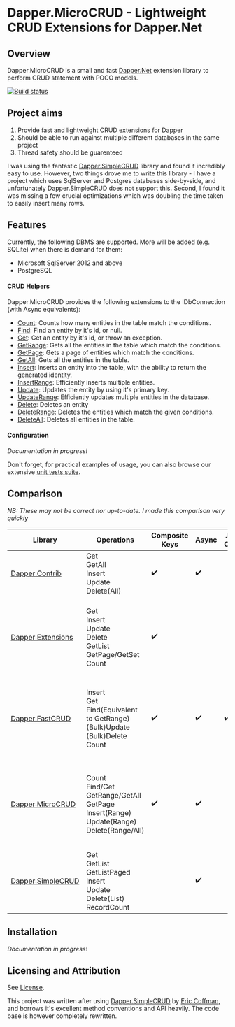 # Dapper.MicroCRUD - Lightweight CRUD Extensions for Dapper.Net
## Overview

Dapper.MicroCRUD is a small and fast [Dapper.Net](https://github.com/StackExchange/dapper-dot-net) extension library to perform CRUD statement with POCO models.

[![Build status](https://ci.appveyor.com/api/projects/status/1jwpeo49kmmlv9jr/branch/master?svg=true)](https://ci.appveyor.com/project/berkeleybross/dapper-microcrud/branch/master)

## Project aims

1. Provide fast and lightweight CRUD extensions for Dapper
2. Should be able to run against multiple different databases in the same project
3. Thread safety should be guarenteed

I was using the fantastic [Dapper.SimpleCRUD](https://github.com/ericdc1/Dapper.SimpleCRUD) library and found it incredibly easy to use. However, two things drove me to write this library - I have a project which uses SqlServer and Postgres databases side-by-side, and unfortunately Dapper.SimpleCRUD does not support this. Second, I found it was missing a few crucial optimizations which was doubling the time taken to easily insert many rows.

## Features
Currently, the following DBMS are supported. More will be added (e.g. SQLite) when there is demand for them:

- Microsoft SqlServer 2012 and above
- PostgreSQL

#### CRUD Helpers
Dapper.MicroCRUD provides the following extensions to the IDbConnection (with Async equivalents):

- [Count](documentation/Count.md): Counts how many entities in the table match the conditions.
- [Find](documentation/Get.md): Find an entity by it's id, or null.
- [Get](documentation/Get.md): Get an entity by it's id, or throw an exception.
- [GetRange](documentation/Get.md#GetRange): Gets all the entities in the table which match the conditions.
- [GetPage](documentation/Get.md#GetPage): Gets a page of entities which match the conditions.
- [GetAll](documentation/Get.md#GetAll): Gets all the entities in the table.
- [Insert](documentation/Insert.md): Inserts an entity into the table, with the ability to return the generated identity.
- [InsertRange](documentation/Insert.md#InsertRange): Efficiently inserts multiple entities.
- [Update](documentation/Update.md): Updates the entity by using it's primary key.
- [UpdateRange](documentation/Update.md): Efficiently updates multiple entities in the database.
- [Delete](documentation/Delete.md): Deletes an entity
- [DeleteRange](documentation/Delete.md#DeleteRange): Deletes the entities which match the given conditions.
- [DeleteAll](documentation/Delete.md#DeleteRange): Deletes all entities in the table.

#### Configuration
*Documentation in progress!*

Don't forget, for practical examples of usage, you can also browse our extensive [unit tests suite](Dapper.MicroCRUD.Tests).

## Comparison
*NB: These may not be correct nor up-to-date. I made this comparison very quickly*

| Library | Operations | Composite Keys | Async | .Net Core | Notes |
|---|---|---|---|---|---|
| [Dapper.Contrib](https://github.com/StackExchange/dapper-dot-net/tree/master/Dapper.Contrib) | Get<br>GetAll<br>Insert<br>Update<br>Delete(All)<br>| :heavy_check_mark: | :heavy_check_mark: | | Can use interfaces to track changes |
| [Dapper.Extensions](https://github.com/tmsmith/Dapper-Extensions) | Get<br>Insert<br>Update<br>Delete<br>GetList<br>GetPage/GetSet<br>Count | :heavy_check_mark: | | | Can use simple lambdas and predicates<br>Generates GUID keys<br>Can be configured without attributes |
| [Dapper.FastCRUD](https://github.com/MoonStorm/Dapper.FastCRUD/tree/master/Dapper.FastCrud.Tests) | Insert<br>Get<br>Find(Equivalent to GetRange)<br>(Bulk)Update<br>(Bulk)Delete<br>Count | :heavy_check_mark: | :heavy_check_mark: | :heavy_check_mark: | Has a nice fluent syntax for complex WHERE operations<br>Can be configured without attributes |
| [Dapper.MicroCRUD](https://github.com/berkeleybross/Dapper.MicroCRUD) | Count<br>Find/Get<br>GetRange/GetAll<br>GetPage<br>Insert(Range)<br>Update(Range)<br>Delete(Range/All) | :heavy_check_mark: | :heavy_check_mark: | | Can work across multiple DBMS in same project<br>Throws exceptions for inconsistencies (E.g. Update not affected anything) |
| [Dapper.SimpleCRUD](https://github.com/ericdc1/Dapper.SimpleCRUD) | Get<br>GetList<br>GetListPaged<br>Insert<br>Update<br>Delete(List)<br>RecordCount | | :heavy_check_mark: | | Can create WHERE clauses from objects<br>Generates GUID keys |

## Installation
*Documentation in progress!*

## Licensing and Attribution
See [License](LICENSE).

This project was written after using [Dapper.SimpleCRUD](https://github.com/ericdc1/Dapper.SimpleCRUD) by [Eric Coffman](https://github.com/ericdc1), and borrows it's excellent method conventions and API heavily. The code base is however completely rewritten.